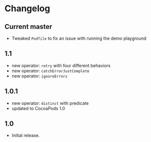 Changelog
=========

Current master
--------------

- Tweaked `Podfile` to fix an issue with running the demo playground



1.1
-----

- new operator: `retry` with four different behaviors
- new operator: `catchErrorJustComplete`
- new operator: `ignoreErrors`

1.0.1
-----

- new operator: `distinct` with predicate
- updated to CocoaPods 1.0

1.0
-----

- Initial release.
